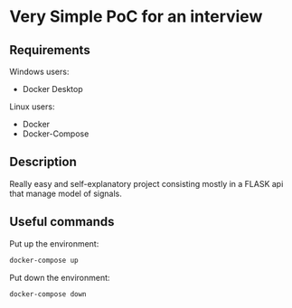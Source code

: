 # Very Simple PoC for an interview

## Requirements
Windows users:
* Docker Desktop

Linux users:
* Docker
* Docker-Compose

## Description

Really easy and self-explanatory project consisting mostly in a FLASK api that manage model of signals.

## Useful commands
Put up the environment:
```bash
docker-compose up
```
Put down the environment:
```bash
docker-compose down
```